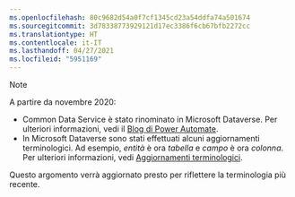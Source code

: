 ```yaml
---
ms.openlocfilehash: 80c9682d54a0f7cf1345cd23a54ddfa74a501674
ms.sourcegitcommit: 3d78338773929121d17ec3386f6cb67bfb2272cc
ms.translationtype: HT
ms.contentlocale: it-IT
ms.lasthandoff: 04/27/2021
ms.locfileid: "5951169"
---
```

> [!NOTE]
> A partire da novembre 2020:
>
> - Common Data Service è stato rinominato in Microsoft Dataverse. Per ulteriori informazioni, vedi il [Blog di Power Automate](https://aka.ms/PAuAppBlog).
> - In Microsoft Dataverse sono stati effettuati alcuni aggiornamenti terminologici. Ad esempio, *entità* è ora *tabella* e *campo* è ora *colonna*. Per ulteriori informazioni, vedi [Aggiornamenti terminologici](/powerapps/maker/data-platform/data-platform-intro).
>
> Questo argomento verrà aggiornato presto per riflettere la terminologia più recente.